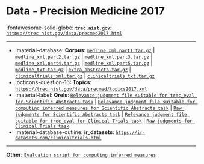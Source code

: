 # Data - Precision Medicine 2017 

:fontawesome-solid-globe: **`trec.nist.gov`**: [`https://trec.nist.gov/data/precmed2017.html`](https://trec.nist.gov/data/precmed2017.html)

---

- :material-database: **Corpus**: [`medline_xml.part1.tar.gz`](https://bionlp.nlm.nih.gov/trec2017precisionmedicine/medline_xml.part1.tar.gz) | [`medline_xml.part2.tar.gz`](https://bionlp.nlm.nih.gov/trec2017precisionmedicine/medline_xml.part2.tar.gz) | [`medline_xml.part3.tar.gz`](https://bionlp.nlm.nih.gov/trec2017precisionmedicine/medline_xml.part3.tar.gz) | [`medline_xml.part4.tar.gz`](https://bionlp.nlm.nih.gov/trec2017precisionmedicine/medline_xml.part4.tar.gz) | [`medline_xml.part5.tar.gz`](https://bionlp.nlm.nih.gov/trec2017precisionmedicine/medline_xml.part5.tar.gz) | [`medline_txt.tar.gz`](https://bionlp.nlm.nih.gov/trec2017precisionmedicine/medline_txt.tar.gz) | [`extra_abstracts.tar.gz`](https://bionlp.nlm.nih.gov/trec2017precisionmedicine/extra_abstracts.tar.gz) | [`clinicaltrials_xml.tar.gz`](https://bionlp.nlm.nih.gov/trec2017precisionmedicine/clinicaltrials_xml.tar.gz) | [`clinicaltrials_txt.tar.gz`](https://bionlp.nlm.nih.gov/trec2017precisionmedicine/clinicaltrials_txt.tar.gz)
- :octicons-question-16: **Topics**: [`https://trec.nist.gov/data/precmed/topics2017.xml`](https://trec.nist.gov/data/precmed/topics2017.xml)
- :material-label: **Qrels**: [`Relevance judgment file suitable for trec_eval for Scientific Abstracts task`](https://trec.nist.gov/data/precmed/qrels-final-abstracts.txt) | [`Relevance judgment file suitable for computing inferred measures for Scientific Abstracts task`](https://trec.nist.gov/data/precmed/sample-qrels-final-abstracts.txt) | [`Raw judgments for Scientific Abstracts task`](https://trec.nist.gov/data/precmed/abstracts.judgments.2017.csv) | [`Relevance judgment file suitable for trec_eval for Clinical Trials task`](https://trec.nist.gov/data/precmed/qrels-final-trials.txt) | [`Raw judgments for Clinical Trials task`](https://trec.nist.gov/data/precmed/clinical_trials.judgments.2017.csv)
- :material-database-outline: **ir_datasets**: [`https://ir-datasets.com/clinicaltrials.html`](https://ir-datasets.com/clinicaltrials.html)


---

**Other:** [`Evaluation script for computing inferred measures`](https://trec.nist.gov/data/clinical/sample_eval.pl)
